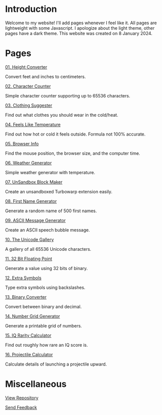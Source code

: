 # Introduction
Welcome to my website! I'll add pages whenever I feel like it. All pages are lightweight with some Javascript. I apologize about the light theme, other pages have a dark theme. This website was created on 8 January 2024.

# Pages

[01. Height Converter](https://mcnole25.github.io/height-converter.html)

Convert feet and inches to centimeters.

[02. Character Counter](https://mcnole25.github.io/char-counter.html)

Simple character counter supporting up to 65536 characters.

[03. Clothing Suggester](https://mcnole25.github.io/clothing-suggester.html)

Find out what clothes you should wear in the cold/heat.

[04. Feels Like Temperature](https://mcnole25.github.io/feels-like-temp.html)

Find out how hot or cold it feels outside. Formula not 100% accurate.

[05. Browser Info](https://mcnole25.github.io/browser-info.html)

Find the mouse position, the browser size, and the computer time.

[06. Weather Generator](https://mcnole25.github.io/weather-generator.html)

Simple weather generator with temperature.

[07. UnSandbox Block Maker](https://mcnole25.github.io/unsandbox-maker.html)

Create an unsandboxed Turbowarp extension easily.

[08. First Name Generator](https://mcnole25.github.io/name-generator.html)

Generate a random name of 500 first names.

[09. ASCII Message Generator](https://mcnole25.github.io/ascii-generator.html)

Create an ASCII speech bubble message.

[10. The Unicode Gallery](https://mcnole25.github.io/unicode-gallery.html)

A gallery of all 65536 Unicode characters.

[11. 32 Bit Floating Point](https://mcnole25.github.io/floating-point.html)

Generate a value using 32 bits of binary.

[12. Extra Symbols](https://mcnole25.github.io/extra-symbols.html)

Type extra symbols using backslashes.

[13. Binary Converter](https://mcnole25.github.io/binary-converter.html)

Convert between binary and decimal.

[14. Number Grid Generator](https://mcnole25.github.io/grid-generator.html)

Generate a printable grid of numbers.

[15. IQ Rarity Calculator](https://mcnole25.github.io/iq-calculator.html)

Find out roughly how rare an IQ score is.

[16. Projectile Calculator](https://mcnole25.github.io/projectile-calculator.html)

Calculate details of launching a projectile upward.

# Miscellaneous

[View Repository](https://github.com/mcnole25/mcnole25.github.io)

[Send Feedback](https://github.com/mcnole25/mcnole25.github.io/issues/1)

